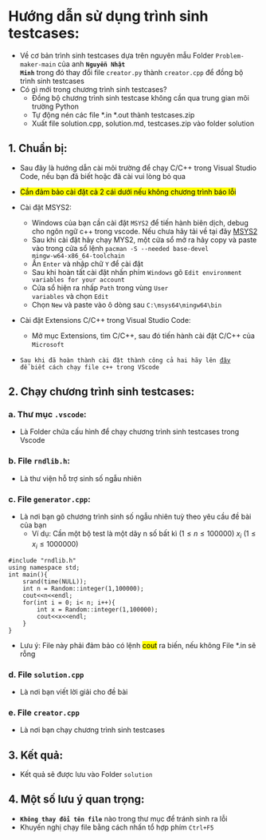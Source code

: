 # Hướng dẫn sử dụng trình sinh testcases:
* Về cơ bản trình sinh testcases dựa trên nguyên mẫu Folder <code>Problem-maker-main</code> của anh <code><strong>Nguyễn Nhật Minh</strong></code> trong đó thay đổi file <code>creator.py</code> thành <code>creator.cpp</code> để đồng bộ trình sinh testcases
* Có gì mới trong chương trình sinh testcases?
    * Đồng bộ chương trình sinh testcase không cần qua trung gian môi trường Python
    * Tự động nén các file *.in *.out thành testcases.zip
    * Xuất file solution.cpp, solution.md, testcases.zip vào folder solution
## 1. Chuẩn bị:
* Sau đây là hướng dẫn cài môi trường để chạy C/C++ trong Visual Studio Code, nếu bạn đã biết hoặc đã cài vui lòng bỏ qua
* <mark>Cần đảm bảo cài đặt cả 2 cái dưới nếu không chương trình báo lỗi</mark>
* Cài đặt MSYS2:
    * Windows của bạn cần cài đặt <code>MSYS2</code> để tiến hành biên dịch, debug cho ngôn ngữ c++ trong vscode. Nếu chưa hãy tải về tại đây [MSYS2](https://github.com/msys2/msys2-installer/releases/download/2022-06-03/msys2-x86_64-20220603.exe)
    * Sau khi cài đặt hãy chạy MYS2, một cửa sổ mở ra hãy copy và paste vào trong cửa sổ lệnh <code>pacman -S --needed base-devel mingw-w64-x86_64-toolchain</code>
    * Ấn <code>Enter</code> và nhập chữ <code>Y</code> để cài đặt
    * Sau khi hoàn tất cài đặt nhấn phím <code>Windows</code> gõ <code>Edit environment variables for your account</code>
    * Cửa sổ hiện ra nhấp <code>Path</code> trong vùng <code>User variables</code> và chọn <code>Edit</code>
    * Chọn <code>New</code> và paste vào ô dòng sau <code>C:\msys64\mingw64\bin</code>

* Cài đặt Extensions C/C++ trong Visual Studio Code:
    * Mở mục Extensions, tìm C/C++, sau đó tiến hành cài đặt C/C++ của <code>Microsoft</code>
* <code>Sau khi đã hoàn thành cài đặt thành công cả hai hãy lên [đây](https://code.visualstudio.com/docs/cpp/config-mingw#_run-helloworldcpp) để biết cách chạy file c++ trong VScode</code>
## 2. Chạy chương trình sinh testcases:
### a. Thư mục <code>.vscode</code>:
* Là Folder chứa cấu hình để chạy chương trình sinh testcases trong Vscode
### b. File <code>rndlib.h</code>:
* Là thư viện hỗ trợ sinh số ngẫu nhiên
### c. File <code>generator.cpp</code>:
* Là nơi bạn gõ chương trình sinh số ngẫu nhiên tuỳ theo yêu cầu đề bài của bạn
    * Ví dụ: Cần một bộ test là một dãy n số bất kì ($1\leq n \leq 100000$) $x_i$ ($1\leq x_i \leq 1000000$)
```
#include "rndlib.h"
using namespace std;
int main(){
    srand(time(NULL));
    int n = Random::integer(1,100000);
    cout<<n<<endl;
    for(int i = 0; i< n; i++){
        int x = Random::integer(1,100000);
        cout<<x<<endl;
    }
}
```
* Lưu ý: File này phải đảm bảo có lệnh <mark>cout</mark> ra biến, nếu không File *.in sẽ rỗng
### d. File <code>solution.cpp</code>
* Là nơi bạn viết lời giải cho đề bài
### e. File <code>creator.cpp</code>
* Là nơi bạn chạy chương trình sinh testcases
## 3. Kết quả:
* Kết quả sẽ được lưu vào Folder <code>solution</code>
## 4. Một số lưu ý quan trọng:
* <code><strong>Không thay đổi tên file</code></strong> nào trong thư mục để tránh sinh ra lỗi
* Khuyến nghị chạy file bằng cách nhấn tổ hợp phím <code>Ctrl+F5</code>
